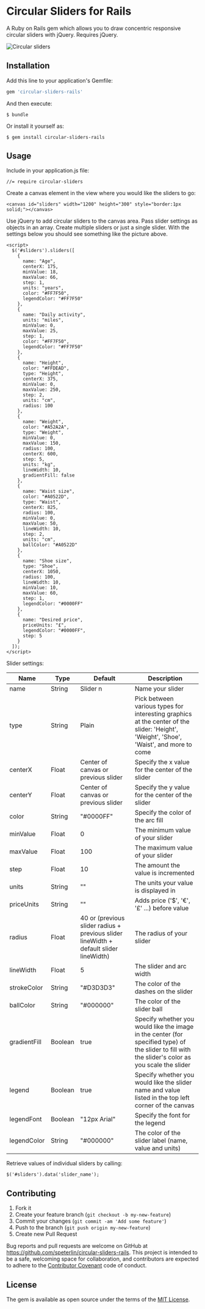 # Circular Sliders for Rails

A Ruby on Rails gem which allows you to draw concentric responsive circular sliders with jQuery. Requires jQuery.

![Circular sliders](../assets/circular-sliders-rails.gif?raw=true)

## Installation

Add this line to your application's Gemfile:

```ruby
gem 'circular-sliders-rails'
```

And then execute:

    $ bundle

Or install it yourself as:

    $ gem install circular-sliders-rails

## Usage

Include in your application.js file:

    //= require circular-sliders

Create a canvas element in the view where you would like the sliders to go:

    <canvas id="sliders" width="1200" height="300" style="border:1px solid;"></canvas>

Use jQuery to add circular sliders to the canvas area. Pass slider settings as objects in an array. Create multiple sliders or just a single slider. With the settings below you should see something like the picture above.

    <script>
      $('#sliders').sliders([
        {
          name: "Age",
          centerX: 175,
          minValue: 18,
          maxValue: 66,
          step: 1,
          units: "years",
          color: "#FF7F50",
          legendColor: "#FF7F50"
        },
        {
          name: "Daily activity",
          units: "miles",
          minValue: 0,
          maxValue: 25,
          step: 1,
          color: "#FF7F50",
          legendColor: "#FF7F50"
        },
        {
          name: "Height",
          color: "#FFDEAD",
          type: "Height",
          centerX: 375,
          minValue: 0,
          maxValue: 250,
          step: 2,
          units: "cm",
          radius: 100
        },
        {
          name: "Weight",
          color: "#A52A2A",
          type: "Weight",
          minValue: 0,
          maxValue: 150,
          radius: 100,
          centerX: 600,
          step: 5,
          units: "kg",
          lineWidth: 10,
          gradientFill: false
        },
        {
          name: "Waist size",
          color: "#A0522D",
          type: "Waist",
          centerX: 825,
          radius: 100,
          minValue: 0,
          maxValue: 50,
          lineWidth: 10,
          step: 2,
          units: "cm",
          ballColor: "#A0522D"
        },
        {
          name: "Shoe size",
          type: "Shoe",
          centerX: 1050,
          radius: 100,
          lineWidth: 10,
          minValue: 10,
          maxValue: 60,
          step: 1,
          legendColor: "#0000FF"
        },
        {
          name: "Desired price",
          priceUnits: "£",
          legendColor: "#0000FF",
          step: 5
        }
      ]);
    </script>

Slider settings:

| Name            | Type    | Default                             | Description                                            |
| --------------- | ------- | ----------------------------------- | ------------------------------------------------------ |
| name            | String  | Slider n                            | Name your slider                                       |
| type            | String  | Plain                               | Pick between various types for interesting graphics at the center of the slider: 'Height', 'Weight', 'Shoe', 'Waist', and more to come |
| centerX         | Float   | Center of canvas or previous slider | Specify the x value for the center of the slider       |
| centerY         | Float   | Center of canvas or previous slider | Specify the y value for the center of the slider       |
| color           | String  | "#0000FF"                           | Specify the color of the arc fill                      |
| minValue        | Float   | 0                                   | The minimum value of your slider                       |
| maxValue        | Float   | 100                                 | The maximum value of your slider                       |
| step            | Float   | 10                                  | The amount the value is incremented                    |
| units           | String  | ""                                  | The units your value is displayed in                   |
| priceUnits      | String  | ""                                  | Adds price ('$', '€', '£' ...) before value            |
| radius          | Float   | 40 or (previous slider radius + previous slider lineWidth + default slider lineWidth)  | The radius of your slider  |
| lineWidth       | Float   | 5                                   | The slider and arc width                               |
| strokeColor     | String  | "#D3D3D3"                           | The color of the dashes on the slider                  |
| ballColor       | String  | "#000000"                           | The color of the slider ball                           |
| gradientFill    | Boolean | true                                | Specify whether you would like the image in the center (for specified type) of the slider to fill with the slider's color as you scale the slider |
| legend          | Boolean | true                                | Specify whether you would like the slider name and value listed in the top left corner of the canvas |
| legendFont      | Boolean | "12px Arial"                        | Specify the font for the legend                        |
| legendColor     | String  | "#000000"                           | The color of the slider label (name, value and units)  |

Retrieve values of individual sliders by calling:

    $('#sliders').data('slider_name');

<!-- ## Development -->

<!-- To install this gem onto your local machine, run `bundle exec rake install`. To release a new version, update the version number in `version.rb`, and then run `bundle exec rake release`, which will create a git tag for the version, push git commits and tags, and push the `.gem` file to [rubygems.org](https://rubygems.org). -->


## Contributing

  1. Fork it
  1. Create your feature branch (`git checkout -b my-new-feature`)
  1. Commit your changes (`git commit -am 'Add some feature'`)
  1. Push to the branch (`git push origin my-new-feature`)
  1. Create new Pull Request

Bug reports and pull requests are welcome on GitHub at https://github.com/speterlin/circular-sliders-rails. This project is intended to be a safe, welcoming space for collaboration, and contributors are expected to adhere to the [Contributor Covenant](http://contributor-covenant.org) code of conduct.


## License

The gem is available as open source under the terms of the [MIT License](http://opensource.org/licenses/MIT).
